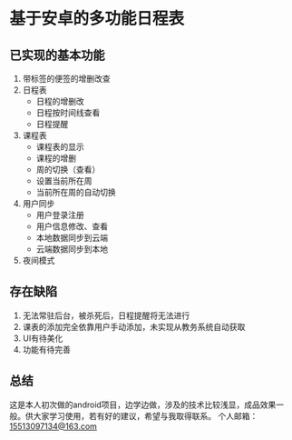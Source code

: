 # 基于安卓的多功能日程表
## 已实现的基本功能
1. 带标签的便签的增删改查
2. 日程表
    * 日程的增删改
    * 日程按时间线查看
    * 日程提醒
3. 课程表
    * 课程表的显示
    * 课程的增删
    * 周的切换（查看）
    * 设置当前所在周
    * 当前所在周的自动切换
4. 用户同步
    * 用户登录注册
    * 用户信息修改、查看
    * 本地数据同步到云端
    * 云端数据同步到本地
5. 夜间模式

## 存在缺陷
1. 无法常驻后台，被杀死后，日程提醒将无法进行
2. 课表的添加完全依靠用户手动添加，未实现从教务系统自动获取
3. UI有待美化
4. 功能有待完善

## 总结
这是本人初次做的android项目，边学边做，涉及的技术比较浅显，成品效果一般。供大家学习使用，若有好的建议，希望与我取得联系。
个人邮箱：15513097134@163.com


